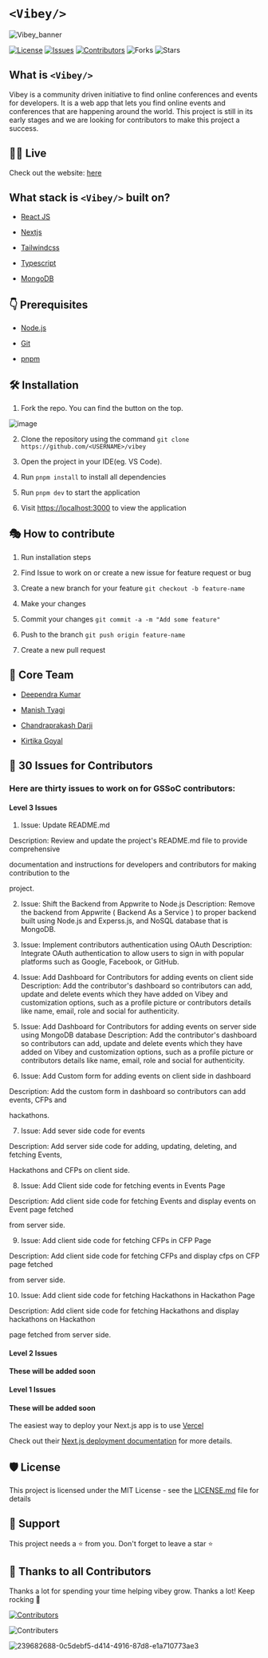 # `<Vibey/>`

![Vibey_banner](https://github.com/UniKonf/vibey/assets/68677868/e9679005-91e3-4ded-8ee4-d99a9943298f)

[![License](https://img.shields.io/badge/License-MIT-green.svg)](https://opensource.org/licenses/mit/) [![Issues](https://img.shields.io/github/issues/UniKonf/vibey)](https://github.com/UniKonf/vibey/issues) [![Contributors](https://img.shields.io/github/contributors/UniKonf/vibey)](https://github.com/UniKonf/vibey/graphs/contributors) ![Forks](https://img.shields.io/github/forks/UniKonf/vibey) ![Stars](https://img.shields.io/github/stars/UniKonf/vibey)

## What is `<Vibey/>`

Vibey is a community driven initiative to find online conferences and events for developers. It is a web app that lets you find online events and conferences that are happening around the world. This project is still in its early stages and we are looking for contributors to make this project a success.

## 👨‍💻 Live

Check out the website: [here](https://www.vibey.live/)

## What stack is `<Vibey/>` built on?

- [React JS](https://reactjs.org/)

- [Nextjs](https://nextjs.org/)

- [Tailwindcss](https://tailwindcss.com/)

- [Typescript](https://www.typescriptlang.org/)

- [MongoDB](https://www.mongodb.com/)

## 👇 Prerequisites

- [Node.js](https://nodejs.org/en/)

- [Git](https://git-scm.com/)

- [pnpm](https://pnpm.io/)

## 🛠️ Installation

1. Fork the repo. You can find the button on the top.

![image](https://github.com/Shalini469717/vibey/assets/99305545/da165a82-2905-4111-a18b-e4f3ad020306)

2. Clone the repository using the command `git clone https://github.com/<USERNAME>/vibey`

<!-- 3. Run `cd vibey` to change the working directory. -->

3. Open the project in your IDE(eg. VS Code).
4. Run `pnpm install` to install all dependencies
5. Run `pnpm dev` to start the application

6. Visit <https://localhost:3000> to view the application

## 🎭 How to contribute

1. Run installation steps

2. Find Issue to work on or create a new issue for feature request or bug

3. Create a new branch for your feature `git checkout -b feature-name`

4. Make your changes

5. Commit your changes `git commit -a -m "Add some feature"`

6. Push to the branch `git push origin feature-name`

7. Create a new pull request

## 👥 Core Team

- [Deependra Kumar](https://github.com/Deepu178)

- [Manish Tyagi](https://github.com/money8203)

- [Chandraprakash Darji](https://github.com/Chandraprakash-Darji)

- [Kirtika Goyal](https://github.com/Kirtikagoyal)

## 👥 30 Issues for Contributors

### Here are thirty issues to work on for GSSoC contributors:

#### Level 3 Issues

1. Issue: Update README.md

Description: Review and update the project's README.md file to provide comprehensive

documentation and instructions for developers and contributors for making contribution to the

project.

2. Issue: Shift the Backend from Appwrite to Node.js
   Description: Remove the backend from Appwrite ( Backend As a Service ) to proper backend built
   using Node.js and Experss.js, and NoSQL database that is MongoDB.

3. Issue: Implement contributors authentication using OAuth
   Description: Integrate OAuth authentication to allow users to sign in with popular platforms
   such as Google, Facebook, or GitHub.

4. Issue: Add Dashboard for Contributors for adding events on client side
   Description: Add the contributor's dashboard so contributors can add, update and delete events
   which they have added on Vibey and customization options, such as a profile picture or
   contributors details like name, email, role and social for authenticity.

5. Issue: Add Dashboard for Contributors for adding events on server side using MongoDB database
   Description: Add the contributor's dashboard so contributors can add, update and delete events
   which they have added on Vibey and customization options, such as a profile picture or
   contributors details like name, email, role and social for authenticity.

6. Issue: Add Custom form for adding events on client side in dashboard

Description: Add the custom form in dashboard so contributors can add events, CFPs and

hackathons.

7. Issue: Add sever side code for events

Description: Add server side code for adding, updating, deleting, and fetching Events,

Hackathons and CFPs on client side.

8. Issue: Add Client side code for fetching events in Events Page

Description: Add client side code for fetching Events and display events on Event page fetched

from server side.

9. Issue: Add client side code for fetching CFPs in CFP Page

Description: Add client side code for fetching CFPs and display cfps on CFP page fetched

from server side.

10. Issue: Add client side code for fetching Hackathons in Hackathon Page

Description: Add client side code for fetching Hackathons and display hackathons on Hackathon

page fetched from server side.

#### Level 2 Issues

#### These will be added soon

#### Level 1 Issues

#### These will be added soon

The easiest way to deploy your Next.js app is to use [Vercel](https://vercel.com/new?utm_medium=default-template&filter=next.js&utm_source=create-next-app&utm_campaign=create-next-app-readme)

Check out their [Next.js deployment documentation](https://nextjs.org/docs/deployment) for more details.

## 🛡️ License

This project is licensed under the MIT License - see the [LICENSE.md](./LICENSE) file for details

## 🙏 Support

This project needs a ⭐️ from you. Don't forget to leave a star ⭐️

## 💪 Thanks to all Contributors

Thanks a lot for spending your time helping vibey grow. Thanks a lot! Keep rocking 🍻

[![Contributors](https://contrib.rocks/image?repo=UniKonf/vibey)](https://github.com/UniKonf/vibey/graphs/contributors)

![Contributers](https://camo.githubusercontent.com/37b009b52b3a9af7886f52e75cd76d1b32fef331ab1dc2108089c0ced0b7635f/68747470733a2f2f7777772e6461746f636d732d6173736574732e636f6d2f33313034392f313631383938333239372d706f77657265642d62792d76657263656c2e737667)

![239682688-0c5debf5-d414-4916-87d8-e1a710773ae3](https://github.com/UniKonf/vibey/assets/68677868/c2bec790-2ad7-4f22-aa3a-e201e7a11324)
